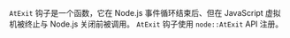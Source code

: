
`AtExit` 钩子是一个函数，它在 Node.js 事件循环结束后、但在 JavaScript 虚拟机被终止与 Node.js 关闭前被调用。
`AtExit` 钩子使用 `node::AtExit` API 注册。

